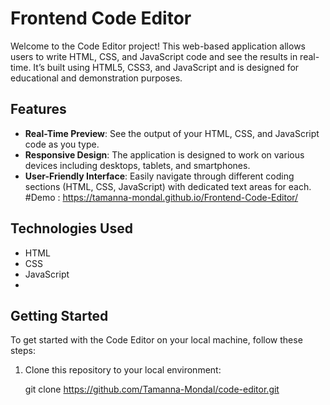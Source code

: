 # Frontend Code Editor

Welcome to the Code Editor project! This web-based application allows users to write HTML, CSS, and JavaScript code and see the results in real-time. It’s built using HTML5, CSS3, and JavaScript and is designed for educational and demonstration purposes.

## Features

- **Real-Time Preview**: See the output of your HTML, CSS, and JavaScript code as you type.
- **Responsive Design**: The application is designed to work on various devices including desktops, tablets, and smartphones.
- **User-Friendly Interface**: Easily navigate through different coding sections (HTML, CSS, JavaScript) with dedicated text areas for each.
#Demo :
https://tamanna-mondal.github.io/Frontend-Code-Editor/

## Technologies Used
- HTML
- CSS
- JavaScript
- 
## Getting Started

To get started with the Code Editor on your local machine, follow these steps:

1. Clone this repository to your local environment:
  
   git clone https://github.com/Tamanna-Mondal/code-editor.git

